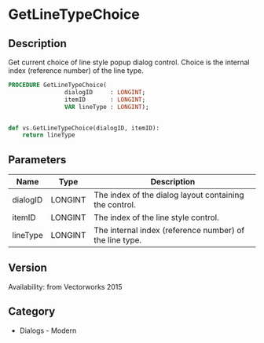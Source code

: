 # GetLineTypeChoice

## Description
Get current choice of line style popup dialog control.  Choice is the internal index (reference number) of the line type.

```pascal
PROCEDURE GetLineTypeChoice(
				dialogID     : LONGINT;
				itemID       : LONGINT;
				VAR lineType : LONGINT);
```

```python

def vs.GetLineTypeChoice(dialogID, itemID):
    return lineType
```

## Parameters
|Name|Type|Description|
|---|---|---|
|dialogID|LONGINT|The index of the dialog layout containing the control.|
|itemID|LONGINT|The index of the line style control.|
|lineType|LONGINT|The internal index (reference number) of the line type.|

## Version
Availability: from Vectorworks 2015
## Category
* Dialogs - Modern

